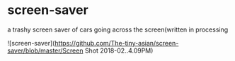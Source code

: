 # screen-saver
a trashy screen saver of cars going across the screen(written in processing


![screen-saver](https://github.com/The-tiny-asian/screen-saver/blob/master/Screen Shot 2018-02..4.09PM)
